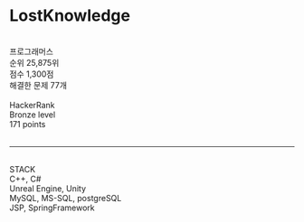 # LostKnowledge
<br>
프로그래머스 <br>
순위 25,875위 <br>
점수 1,300점 <br>
해결한 문제 77개 <br>
<br>
HackerRank <br>
Bronze level <br>
171 points <br>
<br>

<hr>
<br>
STACK <br>
C++, C# <br>
Unreal Engine, Unity <br>
MySQL, MS-SQL, postgreSQL <br>
JSP, SpringFramework
